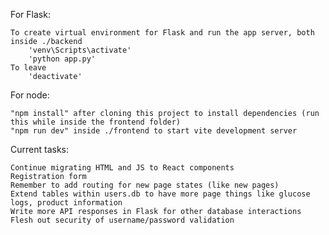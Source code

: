 For Flask:

    To create virtual environment for Flask and run the app server, both inside ./backend
        'venv\Scripts\activate'
        'python app.py'
    To leave
        'deactivate'

For node:
	
	"npm install" after cloning this project to install dependencies (run this while inside the frontend folder)
	"npm run dev" inside ./frontend to start vite development server

Current tasks:

	Continue migrating HTML and JS to React components
	Registration form
	Remember to add routing for new page states (like new pages)
	Extend tables within users.db to have more page things like glucose logs, product information
	Write more API responses in Flask for other database interactions
	Flesh out security of username/password validation

